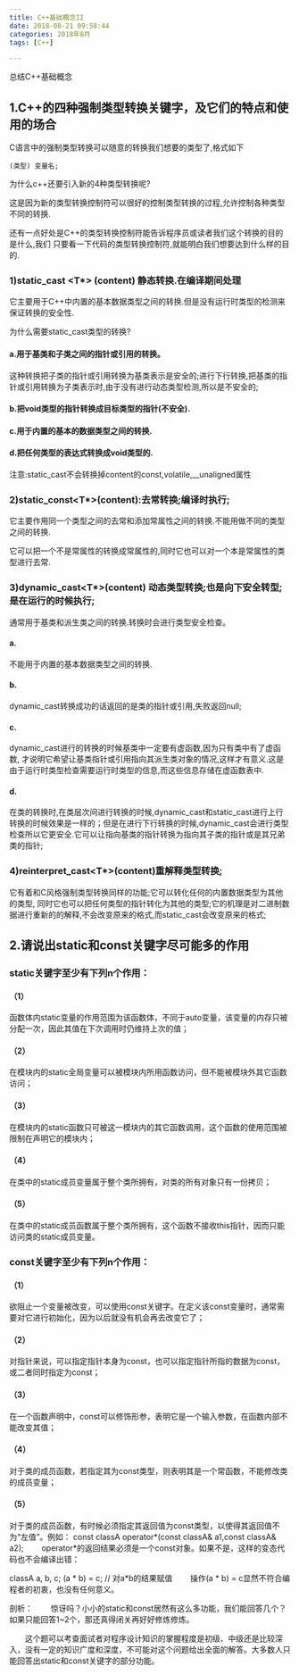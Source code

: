 ```yaml
---
title: C++基础概念II
date: 2018-08-21 09:58:44
categories: 2018年8月
tags: [C++]

---
```



总结C++基础概念




<!-- more -->
## 1.C++的四种强制类型转换关键字，及它们的特点和使用的场合
C语言中的强制类型转换可以随意的转换我们想要的类型了,格式如下

	(类型) 变量名;

为什么c++还要引入新的4种类型转换呢?

  这是因为新的类型转换控制符可以很好的控制类型转换的过程,允许控制各种类型不同的转换.

  还有一点好处是C++的类型转换控制符能告诉程序员或读者我们这个转换的目的是什么,我们
 只要看一下代码的类型转换控制符,就能明白我们想要达到什么样的目的.

### 1)static_cast <T*> (content)  静态转换.在编译期间处理

   它主要用于C++中内置的基本数据类型之间的转换.但是没有运行时类型的检测来保证转换的安全性.

   为什么需要static_cast类型的转换?

#### a.用于基类和子类之间的指针或引用的转换。
这种转换把子类的指针或引用转换为基类表示是安全的;进行下行转换,把基类的指针或引用转换为子类表示时,由于没有进行动态类型检测,所以是不安全的;

#### b.把void类型的指针转换成目标类型的指针(不安全).

#### c.用于内置的基本的数据类型之间的转换.

#### d.把任何类型的表达式转换成void类型的.

   注意:static_cast不会转换掉content的const,volatile,__unaligned属性

### 2)static_const<T*>(content):去常转换;编译时执行;

  它主要作用同一个类型之间的去常和添加常属性之间的转换.不能用做不同的类型之间的转换.

  它可以把一个不是常属性的转换成常属性的,同时它也可以对一个本是常属性的类型进行去常.

### 3)dynamic_cast<T*>(content) 动态类型转换;也是向下安全转型;是在运行的时候执行;

   通常用于基类和派生类之间的转换.转换时会进行类型安全检查。

#### a.
不能用于内置的基本数据类型之间的转换.

#### b.
dynamic_cast转换成功的话返回的是类的指针或引用,失败返回null;

#### c.
dynamic_cast进行的转换的时候基类中一定要有虚函数,因为只有类中有了虚函数, 才说明它希望让基类指针或引用指向其派生类对象的情况,这样才有意义.这是由于运行时类型检查需要运行时类型的信息,而这些信息存储在虚函数表中.

#### d.
在类的转换时,在类层次间进行转换的时候,dynamic_cast和static_cast进行上行转换的时候效果是一样的；但是在进行下行转换的时候,dynamic_cast会进行类型检查所以它更安全.它可以让指向基类的指针转换为指向其子类的指针或是其兄弟类的指针;

### 4)reinterpret_cast<T*>(content)重解释类型转换;

   它有着和C风格强制类型转换同样的功能;它可以转化任何的内置数据类型为其他的类型, 同时它也可以把任何类型的指针转化为其他的类型;它的机理是对二进制数据进行重新的的解释,不会改变原来的格式,而static_cast会改变原来的格式;

## 2.请说出static和const关键字尽可能多的作用

### static关键字至少有下列n个作用：
#### （1）
函数体内static变量的作用范围为该函数体，不同于auto变量，该变量的内存只被分配一次，因此其值在下次调用时仍维持上次的值；
#### （2）
在模块内的static全局变量可以被模块内所用函数访问，但不能被模块外其它函数访问；
#### （3）
在模块内的static函数只可被这一模块内的其它函数调用，这个函数的使用范围被限制在声明它的模块内；
#### （4）
在类中的static成员变量属于整个类所拥有，对类的所有对象只有一份拷贝；
#### （5）
在类中的static成员函数属于整个类所拥有，这个函数不接收this指针，因而只能访问类的static成员变量。

### const关键字至少有下列n个作用：
#### （1）
欲阻止一个变量被改变，可以使用const关键字。在定义该const变量时，通常需要对它进行初始化，因为以后就没有机会再去改变它了；
#### （2）
对指针来说，可以指定指针本身为const，也可以指定指针所指的数据为const，或二者同时指定为const；
#### （3）
在一个函数声明中，const可以修饰形参，表明它是一个输入参数，在函数内部不能改变其值；
#### （4）
对于类的成员函数，若指定其为const类型，则表明其是一个常函数，不能修改类的成员变量；
#### （5）
对于类的成员函数，有时候必须指定其返回值为const类型，以使得其返回值不为“左值”。例如：
const classA operator*(const classA& a1,const classA& a2);
　　operator*的返回结果必须是一个const对象。如果不是，这样的变态代码也不会编译出错：

classA a, b, c;
(a * b) = c; // 对a*b的结果赋值
　　操作(a * b) = c显然不符合编程者的初衷，也没有任何意义。

剖析：
　　惊讶吗？小小的static和const居然有这么多功能，我们能回答几个？如果只能回答1~2个，那还真得闭关再好好修炼修炼。

　　这个题可以考查面试者对程序设计知识的掌握程度是初级、中级还是比较深入，没有一定的知识广度和深度，不可能对这个问题给出全面的解答。大多数人只能回答出static和const关键字的部分功能。
